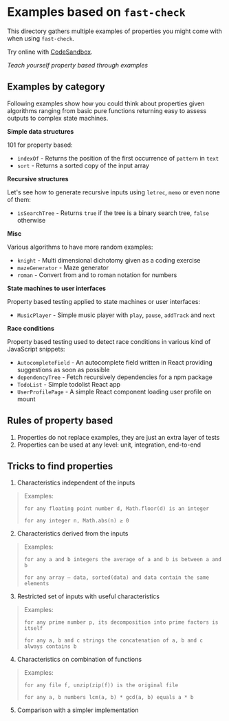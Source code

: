 # Examples based on `fast-check`

This directory gathers multiple examples of properties you might come with when using `fast-check`.

Try online with [CodeSandbox](https://codesandbox.io/s/github/dubzzz/fast-check/tree/master/example?previewwindow=tests).

*Teach yourself property based through examples*

## Examples by category

Following examples show how you could think about properties given algorithms ranging from basic pure functions returning easy to assess outputs to complex state machines.

**Simple data structures**

101 for property based:

- `indexOf` - Returns the position of the first occurrence of `pattern` in `text`
- `sort` - Returns a sorted copy of the input array

**Recursive structures**

Let's see how to generate recursive inputs using `letrec`, `memo` or even none of them:

- `isSearchTree` - Returns `true` if the tree is a binary search tree, `false` otherwise

**Misc**

Various algorithms to have more random examples:

- `knight` - Multi dimensional dichotomy given as a coding exercise
- `mazeGenerator` - Maze generator
- `roman` - Convert from and to roman notation for numbers

**State machines to user interfaces**

Property based testing applied to state machines or user interfaces:

- `MusicPlayer` - Simple music player with `play`, `pause`, `addTrack` and `next`

**Race conditions**

Property based testing used to detect race conditions in various kind of JavaScript snippets:

- `AutocompleteField` - An autocomplete field written in React providing suggestions as soon as possible
- `dependencyTree` - Fetch recursively dependencies for a npm package
- `TodoList` - Simple todolist React app
- `UserProfilePage` - A simple React component loading user profile on mount

## Rules of property based

1. Properties do not replace examples, they are just an extra layer of tests
2. Properties can be used at any level: unit, integration, end-to-end

## Tricks to find properties

1. Characteristics independent of the inputs

> Examples:
>
> `for any floating point number d, Math.floor(d) is an integer`
>
> `for any integer n, Math.abs(n) ≥ 0`

2. Characteristics derived from the inputs

> Examples:
>
> `for any a and b integers the average of a and b is between a and b`
>
> `for any array — data, sorted(data) and data contain the same elements`

3. Restricted set of inputs with useful characteristics

> Examples:
>
> `for any prime number p, its decomposition into prime factors is itself`
>
> `for any a, b and c strings the concatenation of a, b and c always contains b`

4. Characteristics on combination of functions

> Examples:
>
> `for any file f, unzip(zip(f)) is the original file`
>
> `for any a, b numbers lcm(a, b) * gcd(a, b) equals a * b`

5. Comparison with a simpler implementation